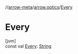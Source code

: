 //[arrow-meta](../../index.md)/[arrow.optics](index.md)/[Every](-every.md)

# Every

[jvm]\
const val [Every](-every.md): [String](https://kotlinlang.org/api/latest/jvm/stdlib/kotlin/-string/index.html)
